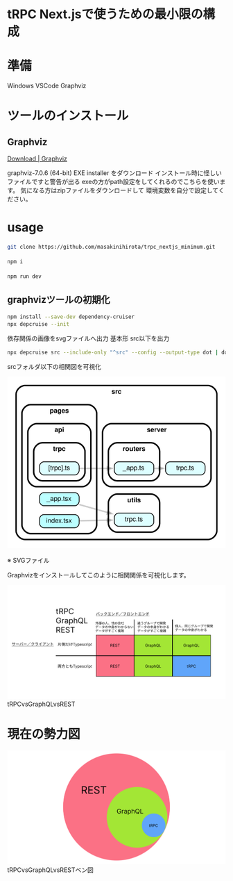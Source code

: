 # tRPC Next.jsで使うための最小限の構成

# 準備
Windows
VSCode
Graphviz

# ツールのインストール
## Graphviz

[Download | Graphviz](https://www.graphviz.org/download/)

graphviz-7.0.6 (64-bit) EXE installer をダウンロード
インストール時に怪しいファイルですと警告が出る
exeの方がpath設定をしてくれるのでこちらを使います。
気になる方はzipファイルをダウンロードして
環境変数を自分で設定してください。


# usage

```bash
git clone https://github.com/masakinihirota/trpc_nextjs_minimum.git

npm i

npm run dev
```


## graphvizツールの初期化

```bash
npm install --save-dev dependency-cruiser
npx depcruise --init
```

依存関係の画像をsvgファイルへ出力
基本形
src以下を出力

```bash
npx depcruise src --include-only "^src" --config --output-type dot | dot -T svg > dependency-graph.svg
```

srcフォルダ以下の相関図を可視化

![相関図](dependency-graph.svg)

※ SVGファイル

Graphvizをインストールしてこのように相関関係を可視化します。

![tRPCvsGraphQLvsREST](trpcgraphqlrest.svg)
tRPCvsGraphQLvsREST

# 現在の勢力図
![tRPCvsGraphQLvsREST](trpcgraphqlrest2.svg)
tRPCvsGraphQLvsRESTベン図
